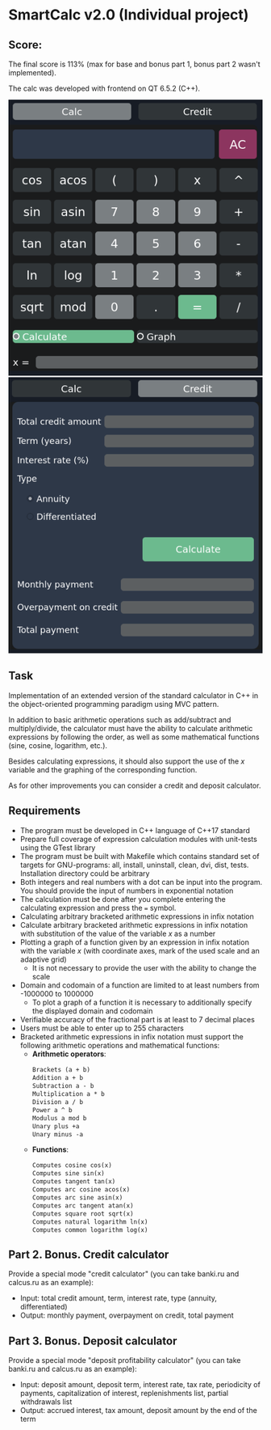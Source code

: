# SmartCalc v2.0 (Individual project)

## Score:
The final score is 113% (max for base and bonus part 1, bonus part 2 wasn't implemented).

The calc was developed with frontend on QT 6.5.2 (C++).

![calc](misc/calc.png)
![calc_credit](misc/calc_credit.png)

## Task

Implementation of an extended version of the standard calculator in C++ in the object-oriented programming paradigm using MVC pattern.

In addition to basic arithmetic operations such as add/subtract and multiply/divide, the calculator must have the ability to calculate arithmetic expressions by following the order, as well as some mathematical functions (sine, cosine, logarithm, etc.).

Besides calculating expressions, it should also support the use of the _x_ variable and the graphing of the corresponding function.

As for other improvements you can consider a credit and deposit calculator.


## Requirements

- The program must be developed in C++ language of C++17 standard
- Prepare full coverage of expression calculation modules with unit-tests using the GTest library
- The program must be built with Makefile which contains standard set of targets for GNU-programs: all, install, uninstall, clean, dvi, dist, tests. Installation directory could be arbitrary
- Both integers and real numbers with a dot can be input into the program. You should provide the input of numbers in exponential notation
- The calculation must be done after you complete entering the calculating expression and press the `=` symbol.
- Calculating arbitrary bracketed arithmetic expressions in infix notation
- Calculate arbitrary bracketed arithmetic expressions in infix notation with substitution of the value of the variable _x_ as a number
- Plotting a graph of a function given by an expression in infix notation with the variable _x_ (with coordinate axes, mark of the used scale and an adaptive grid)
   - It is not necessary to provide the user with the ability to change the scale
- Domain and codomain of a function are limited to at least numbers from -1000000 to 1000000
   - To plot a graph of a function it is necessary to additionally specify the displayed domain and codomain
- Verifiable accuracy of the fractional part is at least to 7 decimal places
- Users must be able to enter up to 255 characters
- Bracketed arithmetic expressions in infix notation must support the following arithmetic operations and mathematical functions:
    - **Arithmetic operators**:
      ```
      Brackets (a + b)
      Addition a + b
      Subtraction a - b
      Multiplication a * b
      Division a / b
      Power a ^ b
      Modulus a mod b
      Unary plus +a
      Unary minus -a
      ```
    - **Functions**:
      ```
      Computes cosine cos(x)
      Computes sine sin(x)
      Computes tangent tan(x)
      Computes arc cosine acos(x)
      Computes arc sine asin(x)
      Computes arc tangent atan(x)
      Computes square root sqrt(x)
      Computes natural logarithm ln(x)
      Computes common logarithm log(x)
      ```

## Part 2. Bonus. Credit calculator

Provide a special mode "credit calculator" (you can take banki.ru and calcus.ru as an example):
- Input: total credit amount, term, interest rate, type (annuity, differentiated)
- Output: monthly payment, overpayment on credit, total payment


## Part 3. Bonus. Deposit calculator

Provide a special mode "deposit profitability calculator" (you can take banki.ru and calcus.ru as an example):
- Input: deposit amount, deposit term, interest rate, tax rate, periodicity of payments, capitalization of interest, replenishments list, partial withdrawals list
- Output: accrued interest, tax amount, deposit amount by the end of the term
